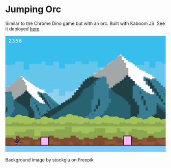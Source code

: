 # Jumping Orc

Similar to the Chrome Dino game but with an orc. Built with Kaboom JS. See it deployed [here](https://devapalasingam.github.io/jumping-orc-deployed/).

![Gameplay](screenshot.png)

Background image by stockgiu on Freepik
